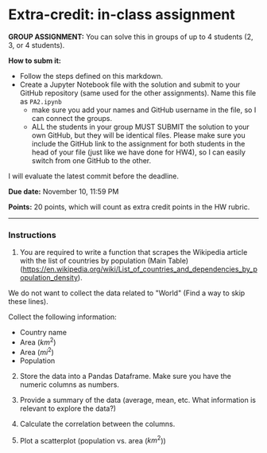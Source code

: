 # Extra-credit: in-class assignment

**GROUP ASSIGNMENT:** You can solve this in groups of up to 4 students (2, 3, or 4 students).

**How to subm it:**

* Follow the steps defined on this markdown.
* Create a Jupyter Notebook file with the solution and submit to your GitHub repository (same used for the other assignments). Name this file as `PA2.ipynb`
  - make sure you add your names and GitHub username in the file, so I can connect the groups.
  - ALL the students in your group MUST SUBMIT the solution to your own GitHub, but they will be identical files. Please make sure you include the GitHub link to the assignment for both students in the head of your file (just like we have done for HW4), so I can easily switch from one GitHub to the other.

I will evaluate the latest commit before the deadline.

**Due date:** November 10, 11:59 PM

**Points:** 20 points, which will count as extra credit points in the HW rubric.

---

### Instructions

1. You are required to write a function that scrapes the Wikipedia article with the list of countries by population (Main Table) (https://en.wikipedia.org/wiki/List_of_countries_and_dependencies_by_population_density). 

We do not want to collect the data related to "World" (Find a way to skip these lines).

Collect the following information:

* Country name
* Area ($km^2$)
* Area ($mi^2$)
* Population

2. Store the data into a Pandas Dataframe. Make sure you have the numeric columns as numbers.

3. Provide a summary of the data (average, mean, etc. What information is relevant to explore the data?)

4. Calculate the correlation between the columns.

5. Plot a scatterplot (population vs. area ($km^2$))
